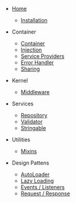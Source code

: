 * [Home](/)
    * [Installation](docs/install.md)

* Container
    * [Container](docs/container.md)
    * [Injection](docs/injection.md)
    * [Service Providers](docs/providers.md)
    * [Error Handler](docs/error-handling.md)
    * [Sharing](docs/sharing.md)
    
* Kernel
    * [Middleware](docs/middleware.md)

* Services
    * [Repository](docs/repository.md)
    * [Validator](docs/validator.md)
    * [Stringable](docs/stringable.md)

* Utilities
    * [Mixins](docs/mixins.md)

* Design Pattens
    * [AutoLoader](docs/autoloader.md)
    * [Lazy Loading](docs/lazy-loading.md)
    * [Events / Listeners](docs/events-listeners.md)
    * [Request / Response](docs/request-response.md)